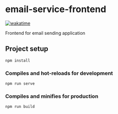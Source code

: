 # email-service-frontend

[![wakatime](https://wakatime.com/badge/github/jaanonim/email-service-frontend.svg)](https://wakatime.com/badge/github/jaanonim/email-service-frontend)

Frontend for email sending application
## Project setup
```
npm install
```

### Compiles and hot-reloads for development
```
npm run serve
```

### Compiles and minifies for production
```
npm run build
```
